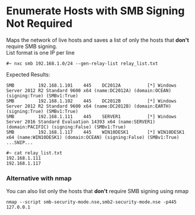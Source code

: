 # Enumerate Hosts with SMB Signing Not Required

Maps the network of live hosts and saves a list of only the hosts that **don't** require SMB signing.\
List format is one IP per line

```
#~ nxc smb 192.168.1.0/24 --gen-relay-list relay_list.txt
```

Expected Results:

```
SMB         192.168.1.101    445    DC2012A          [*] Windows Server 2012 R2 Standard 9600 x64 (name:DC2012A) (domain:OCEAN) (signing:True) (SMBv1:True)
SMB         192.168.1.102    445    DC2012B          [*] Windows Server 2012 R2 Standard 9600 x64 (name:DC2012B) (domain:EARTH) (signing:True) (SMBv1:True)
SMB         192.168.1.111    445    SERVER1          [*] Windows Server 2016 Standard Evaluation 14393 x64 (name:SERVER1) (domain:PACIFIC) (signing:False) (SMBv1:True)
SMB         192.168.1.117    445    WIN10DESK1       [*] WIN10DESK1 x64 (name:WIN10DESK1) (domain:OCEAN) (signing:False) (SMBv1:True)
...SNIP...

#~ cat relay_list.txt
192.168.1.111
192.168.1.117
```

### Alternative with nmap

You can also list only the hosts that **don't** require SMB signing using nmap

```
nmap --script smb-security-mode.nse,smb2-security-mode.nse -p445 127.0.0.1
```
